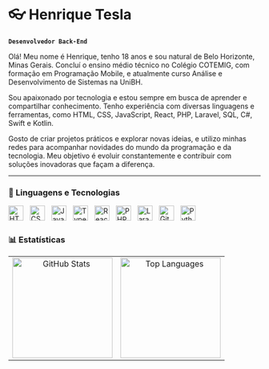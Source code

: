 #  👓 Henrique Tesla

**`Desenvolvedor Back-End`**

Olá! Meu nome é Henrique, tenho 18 anos e sou natural de Belo Horizonte, Minas Gerais. Concluí o ensino médio técnico no Colégio COTEMIG, com formação em Programação Mobile, e atualmente curso Análise e Desenvolvimento de Sistemas na UniBH.  

Sou apaixonado por tecnologia e estou sempre em busca de aprender e compartilhar conhecimento. Tenho experiência com diversas linguagens e ferramentas, como HTML, CSS, JavaScript, React, PHP, Laravel, SQL, C#, Swift e Kotlin.  

Gosto de criar projetos práticos e explorar novas ideias, e utilizo minhas redes para acompanhar novidades do mundo da programação e da tecnologia. Meu objetivo é evoluir constantemente e contribuir com soluções inovadoras que façam a diferença.  

---

### 🤖 Linguagens e Tecnologias

<img 
    align="left" 
    alt="HTML"
    title="HTML" 
    width="30px" 
    style="padding-right: 10px;" 
    src="https://cdn.jsdelivr.net/gh/devicons/devicon@latest/icons/html5/html5-original.svg" 
/>
<img 
    align="left" 
    alt="CSS" 
    title="CSS"
    width="30px" 
    style="padding-right: 10px;" 
    src="https://cdn.jsdelivr.net/gh/devicons/devicon@latest/icons/css3/css3-original.svg" 
/>
<img 
    align="left" 
    alt="JavaScript" 
    title="JavaScript"
    width="30px" 
    style="padding-right: 10px;" 
    src="https://cdn.jsdelivr.net/gh/devicons/devicon@latest/icons/javascript/javascript-original.svg" 
/>
<img 
    align="left" 
    alt="TypeScript"
    title="TypeScript" 
    width="30px" 
    style="padding-right: 10px;" 
    src="https://cdn.jsdelivr.net/gh/devicons/devicon@latest/icons/typescript/typescript-original.svg" 
/>
<img 
    align="left" 
    alt="React"
    title="React" 
    width="30px" 
    style="padding-right: 10px;" 
    src="https://cdn.jsdelivr.net/gh/devicons/devicon@latest/icons/react/react-original.svg" 
/>
<img 
    align="left" 
    alt="PHP" 
    title="PHP"
    width="30px" 
    style="padding-right: 10px;" 
    src="https://cdn.jsdelivr.net/gh/devicons/devicon@latest/icons/php/php-original.svg" 
/>
<img 
    align="left" 
    alt="Laravel" 
    title="Laravel"
    width="30px" 
    style="padding-right: 10px;" 
    src="https://cdn.jsdelivr.net/gh/devicons/devicon@latest/icons/laravel/laravel-original.svg" 
/>
<img 
    align="left" 
    alt="Git" 
    title="Git"
    width="30px" 
    style="padding-right: 10px;" 
    src="https://cdn.jsdelivr.net/gh/devicons/devicon@latest/icons/git/git-original.svg" 
/>
<img 
    align="left" 
    alt="Python" 
    title="Python"
    width="30px" 
    style="padding-right: 10px;" 
    src="https://cdn.jsdelivr.net/gh/devicons/devicon@latest/icons/python/python-original.svg" 
/>

<br/>
<br/>

### 📊 Estatísticas

<table align="center">
  <tr>
    <td align="center">
      <img 
        alt="GitHub Stats" 
        height="200" 
        src="https://github-readme-stats.vercel.app/api?username=HenriqueTesla&show_icons=true&theme=tokyonight&locale=pt-br" 
      />
    </td>
    <td align="center">
      <img 
        alt="Top Languages" 
        height="200" 
        src="https://github-readme-stats.vercel.app/api/top-langs/?username=HenriqueTesla&theme=tokyonight&layout=compact&custom_title=Tecnologias&langs_count=9" 
      />
    </td>
  </tr>
</table>
